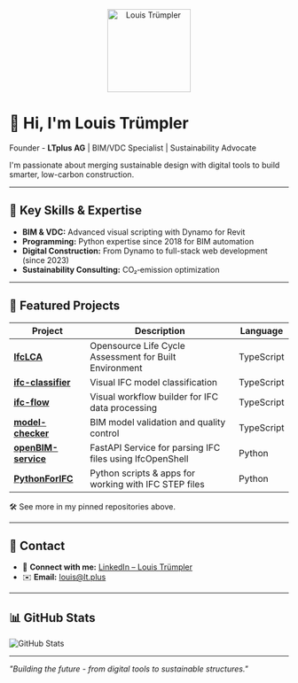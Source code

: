 <div align="center">
  <img src="https://raw.githubusercontent.com/louistrue/louistrue/main/assets/foto_TuLo-mod.png"
       alt="Louis Trümpler" width="150" height="150"/>
</div>

# 👋 Hi, I'm Louis Trümpler  
Founder - **LTplus AG** | BIM/VDC Specialist | Sustainability Advocate

I'm passionate about merging sustainable design with digital tools to build smarter, low-carbon construction.

---

## 🔑 Key Skills & Expertise

- **BIM & VDC:** Advanced visual scripting with Dynamo for Revit  
- **Programming:** Python expertise since 2018 for BIM automation  
- **Digital Construction:** From Dynamo to full-stack web development (since 2023)  
- **Sustainability Consulting:** CO₂‑emission optimization 

---

## 📁 Featured Projects

| Project | Description | Language |
|---------|-------------|----------|
| **[IfcLCA](https://github.com/louistrue/IfcLCA)** | Opensource Life Cycle Assessment for Built Environment | TypeScript |
| **[ifc-classifier](https://github.com/louistrue/ifc-classifier)** | Visual IFC model classification | TypeScript |
| **[ifc-flow](https://github.com/louistrue/ifc-flow)** | Visual workflow builder for IFC data processing | TypeScript |
| **[model-checker](https://github.com/opensource-construction/model-checker)** | BIM model validation and quality control | TypeScript |
| **[openBIM-service](https://github.com/louistrue/openBIM-service)** | FastAPI Service for parsing IFC files using IfcOpenShell | Python |
| **[PythonForIFC](https://github.com/louistrue/PythonForIFC)** | Python scripts & apps for working with IFC STEP files | Python |

🛠️ See more in my pinned repositories above.

---

## 📄 Contact

- 💬 **Connect with me:** [LinkedIn – Louis Trümpler](https://www.linkedin.com/in/louistrue)  
- ✉️ **Email:** louis@lt.plus

---

## 📊 GitHub Stats

![GitHub Stats](https://github-readme-stats.vercel.app/api?username=louistrue&show_icons=true&count_private=true&theme=radical)

---

*"Building the future - from digital tools to sustainable structures."* 

